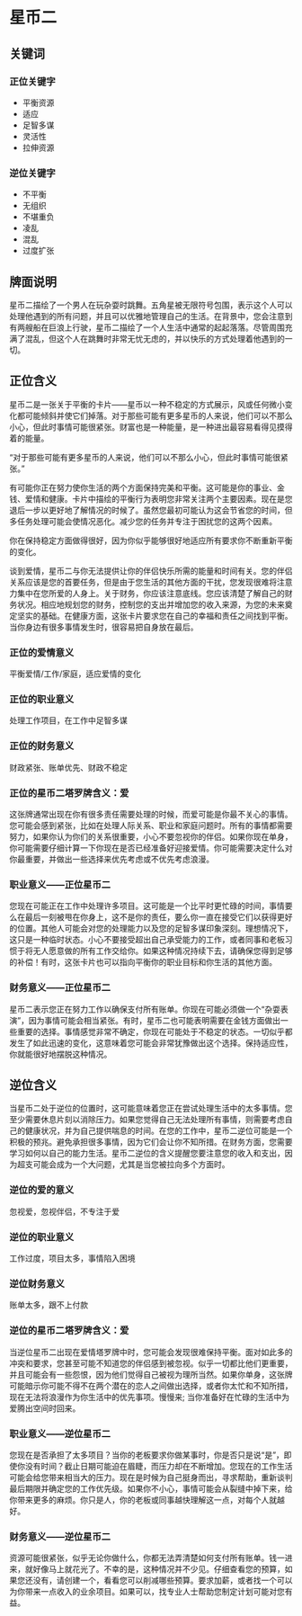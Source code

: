 # 星币二

## 关键词

### 正位关键字
- 平衡资源
- 适应
- 足智多谋
- 灵活性
- 拉伸资源

### 逆位关键字
- 不平衡
- 无组织
- 不堪重负
- 凌乱
- 混乱
- 过度扩张

## 牌面说明
星币二描绘了一个男人在玩杂耍时跳舞。五角星被无限符号包围，表示这个人可以处理他遇到的所有问题，并且可以优雅地管理自己的生活。在背景中，您会注意到有两艘船在巨浪上行驶，星币二描绘了一个人生活中通常的起起落落。尽管周围充满了混乱，但这个人在跳舞时非常无忧无虑的，并以快乐的方式处理着他遇到的一切。

## 正位含义
星币二是一张关于平衡的卡片——星币以一种不稳定的方式展示，风或任何微小变化都可能倾斜并使它们掉落。对于那些可能有更多星币的人来说，他们可以不那么小心，但此时事情可能很紧张。财富也是一种能量，是一种进出最容易看得见摸得着的能量。

“对于那些可能有更多星币的人来说，他们可以不那么小心，但此时事情可能很紧张。”

有可能你正在努力使你生活的两个方面保持完美和平衡。这可能是你的事业、金钱、爱情和健康。卡片中描绘的平衡行为表明您非常关注两个主要因素。现在是您退后一步以更好地了解情况的时候了。虽然您最初可能认为这会节省您的时间，但多任务处理可能会使情况恶化。减少您的任务并专注于困扰您的这两个因素。

你在保持稳定方面做得很好，因为你似乎能够很好地适应所有要求你不断重新平衡的变化。

谈到爱情，星币二与你无法提供让你的伴侣快乐所需的能量和时间有关。您的伴侣关系应该是您的首要任务，但是由于您生活的其他方面的干扰，您发现很难将注意力集中在您所爱的人身上。关于财务，你应该注意底线。您应该清楚了解自己的财务状况。相应地规划您的财务，控制您的支出并增加您的收入来源，为您的未来奠定坚实的基础。在健康方面，这张卡片要求您在自己的幸福和责任之间找到平衡。当你身边有很多事情发生时，很容易把自身放在最后。

### 正位的爱情意义
平衡爱情/工作/家庭，适应爱情的变化

### 正位的职业意义
处理工作项目，在工作中足智多谋

### 正位的财务意义
财政紧张、账单优先、财政不稳定

### 正位的星币二塔罗牌含义：爱
这张牌通常出现在你有很多责任需要处理的时候，而爱可能是你最不关心的事情。您可能会感到紧张，比如在处理人际关系、职业和家庭问题时。所有的事情都需要努力，如果你认为你们的关系很重要，小心不要忽视你的伴侣。如果你现在单身，你可能需要仔细计算一下你现在是否已经准备好迎接爱情。你可能需要决定什么对你最重要，并做出一些选择来优先考虑或不优先考虑浪漫。

### 职业意义——正位星币二
您现在可能正在工作中处理许多项目。这可能是一个比平时更忙碌的时间，事情要么在最后一刻被甩在你身上，这不是你的责任，要么你一直在接受它们以获得更好的位置。其他人可能会对您的处理能力以及您的足智多谋印象深刻。理想情况下，这只是一种临时状态。小心不要接受超出自己承受能力的工作，或者同事和老板习惯于将无人愿意做的所有工作交给你。如果这种情况持续下去，请确保您得到足够的补偿！有时，这张卡片也可以指向平衡你的职业目标和你生活的其他方面。

### 财务意义——正位星币二
星币二表示您正在努力工作以确保支付所有账单。你现在可能必须做一个“杂耍表演”，因为事情可能会相当紧张。有时，星币二也可能表明需要在金钱方面做出一些重要的选择。事情感觉非常不确定，你现在可能处于不稳定的状态。一切似乎都发生了如此迅速的变化，这意味着您可能会非常犹豫做出这个选择。保持适应性，你就能很好地摆脱这种情况。

## 逆位含义
当星币二处于逆位的位置时，这可能意味着您正在尝试处理生活中的太多事情。您至少需要休息片刻以消除压力。如果您觉得自己无法处理所有事情，则需要考虑自己的健康状况，并为自己提供喘息的时间。在您的工作中，星币二逆位可能是一个积极的预兆。避免承担很多事情，因为它们会让你不知所措。在财务方面，您需要学习如何以自己的能力生活。星币二逆位的含义提醒您要注意您的收入和支出，因为超支可能会成为一个大问题，尤其是当您被拉向多个方面时。

### 逆位的爱的意义
忽视爱，忽视伴侣，不专注于爱

### 逆位的职业意义
工作过度，项目太多，事情陷入困境

### 逆位财务意义
账单太多，跟不上付款

### 逆位的星币二塔罗牌含义：爱
当逆位星币二出现在爱情塔罗牌中时，您可能会发现很难保持平衡。面对如此多的冲突和要求，您甚至可能不知道您的伴侣感到被忽视。似乎一切都比他们更重要，并且可能会有一些怨恨，因为他们觉得自己被视为理所当然。如果你单身，这张牌可能暗示你可能不得不在两个潜在的恋人之间做出选择，或者你太忙和不知所措，现在无法将浪漫作为你生活中的优先事项。慢慢来; 当你准备好在忙碌的生活中为爱腾出空间时回来。

### 职业意义——逆位星币二
您现在是否承担了太多项目？当你的老板要求你做某事时，你是否只是说“是”，即使你没有时间？截止日期可能迫在眉睫，而压力却在不断增加。您现在的工作生活可能会给您带来相当大的压力。现在是时候为自己挺身而出，寻求帮助，重新谈判最后期限并确定您的工作优先级。如果你不小心，事情可能会从裂缝中掉下来，给你带来更多的麻烦。你只是人，你的老板或同事越快理解这一点，对每个人就越好。

### 财务意义——逆位星币二
资源可能很紧张，似乎无论你做什么，你都无法弄清楚如何支付所有账单。钱一进来，就好像马上就花光了。不幸的是，这种情况并不少见。仔细查看您的预算，如果您还没有，请创建一个，看看您可以削减哪些预算。要求加薪，或者找一个可以为你带来一点收入的业余项目。如果可以，找专业人士帮助您制定计划可能对您有益。
